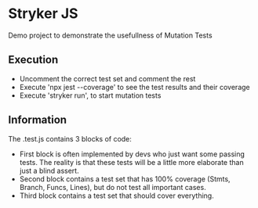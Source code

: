 # Stryker JS

Demo project to demonstrate the usefullness of Mutation Tests

## Execution
- Uncomment the correct test set and comment the rest
- Execute 'npx jest --coverage' to see the test results and their coverage
- Execute 'stryker run', to start mutation tests

## Information
The .test.js contains 3 blocks of code:
- First block is often implemented by devs who just want some passing tests. The reality is that these tests will be a little more elaborate than just a blind assert.
- Second block contains a test set that has 100% coverage (Stmts, Branch, Funcs, Lines), but do not test all important cases.
- Third block contains a test set that should cover everything.